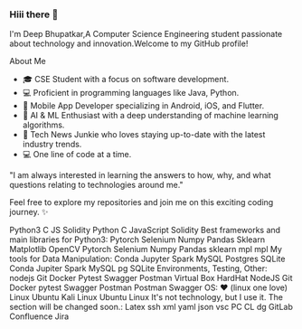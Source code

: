 ### Hiii there 👋

I'm Deep Bhupatkar,A Computer Science Engineering student passionate about technology and innovation.Welcome to my GitHub profile!

About Me
- 🎓 CSE Student with a focus on software development.
- 💻 Proficient in programming languages like Java, Python.
- 📱 Mobile App Developer specializing in Android, iOS, and Flutter.
- 🤖 AI & ML Enthusiast with a deep understanding of machine learning algorithms.
- 📰 Tech News Junkie who loves staying up-to-date with the latest industry trends.
- 💻 One line of code at a time.


"I am always interested in learning the answers to how, why, and what questions relating to technologies around me."

Feel free to explore my repositories and join me on this exciting coding journey. ✨


Python3	C	JS	Solidity
Python	C	JavaScript	Solidity
Best frameworks and main libraries for Python3:
Pytorch	Selenium	Numpy	Pandas	Sklearn	Matplotlib	OpenCV
Pytorch	Selenium	Numpy	Pandas	sklearn	mpl	mpl
My tools for Data Manipulation:
Conda	Jupyter	Spark	MySQL	Postgres	SQLite
Conda	Jupiter	Spark	MySQL	pg	SQLite
Environments, Testing, Other:
nodejs	Git	Docker	Pytest	Swagger	Postman	Virtual Box	HardHat
NodeJS	Git	Docker	pytest	Swagger	Postman	Postman	Swagger
OS: ❤️ (linux one love)
Linux	Ubuntu	Kali
Linux	Ubuntu	Linux
It's not technology, but I use it. The section will be changed soon.:
Latex ssh xml yaml json vsc PC CL dg GitLab Confluence Jira
